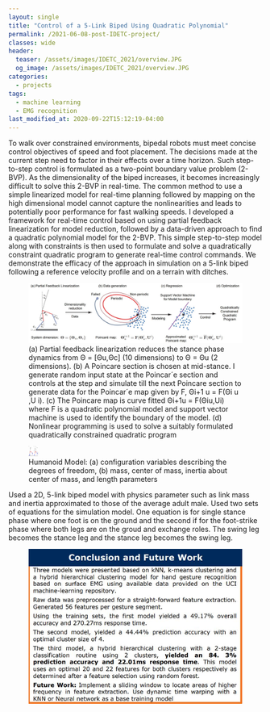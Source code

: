 ```yaml
---
layout: single
title: "Control of a 5-Link Biped Using Quadratic Polynomial"
permalink: /2021-06-08-post-IDETC-project/
classes: wide
header:
  teaser: /assets/images/IDETC_2021/overview.JPG
  og_image: /assets/images/IDETC_2021/overview.JPG
categories:
  - projects
tags:
  - machine learning
  - EMG recognition
last_modified_at: 2020-09-22T15:12:19-04:00
---
```

To walk over constrained environments, bipedal robots must meet concise control objectives of speed and foot placement. The decisions made at the current step need to factor in their effects over a time horizon. Such step-to-step control is formulated as a two-point boundary value problem (2-BVP). As the dimensionality of the biped increases, it becomes increasingly
difficult to solve this 2-BVP in real-time. The common method to use a simple linearized model for real-time planning followed by mapping on the high dimensional model cannot capture the
nonlinearities and leads to potentially poor performance for fast walking speeds. I developed a framework for real-time control based on using partial feedback linearization for model reduction, followed by a data-driven approach to find a quadratic polynomial model for the 2-BVP. This simple step-to-step model along with constraints is then used to formulate and solve a quadratically constraint quadratic program to generate real-time control commands. We demonstrate the efficacy of the approach in simulation on a 5-link biped following a reference velocity profile and on a terrain with ditches.

<figure>
    <a href="/assets/images/IDETC_2021/overview.JPG"><img src="/assets/images/IDETC_2021/overview.JPG"></a>
    <figcaption>(a) Partial feedback linearization reduces the stance phase dynamics from Θ = [Θu,Θc] (10 dimensions) to Θ = Θu (2 dimensions). (b) A Poincare section is chosen at mid-stance. I generate random input state at the Poincar´e section and controls at the step and simulate till the next Poincare section to generate data for the Poincar´e map given by F, Θi+1 u = F(Θi u ,U i). (c) The Poincare map is curve fitted Θi+1u = F(Θiu,Ui) where F is a quadratic polynomial model and support vector machine is used to identify the boundary of the model. (d) Nonlinear programming is used to solve a suitably formulated quadratically constrained quadratic program</figcaption>
</figure>



<figure>
    <a href="/assets/images/IDETC_2021/humanoid_2D.JPG"><img src="/assets/images/IDETC_2021/humanoid_2D.JPG" width="20" height="20"></a>
    <figcaption>Humanoid Model: (a) configuration variables describing the degrees of freedom, (b) mass, center of mass, inertia about center of mass, and length parameters</figcaption>
</figure>

Used a 2D, 5-link biped model with physics parameter such as link mass and inertia approximated to those of the average adult male. Used two sets of equations for the simulation model. One equation is for single stance phase where one foot is on the ground and the second if for the foot-strike phase where both legs are on the groud and exchange roles. The swing leg becomes the stance leg and the stance leg becomes the swing leg.



<figure class="half">
    <a href="/assets/images/EMG_pattern_recognition/Conclusion.JPG"><img src="/assets/images/EMG_pattern_recognition/Conclusion.JPG"></a>
    <figcaption></figcaption>
</figure>




